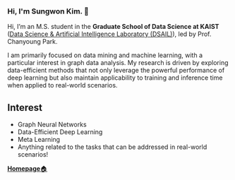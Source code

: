 <!--
**kpiswon/kpiswon** is a ✨ _special_ ✨ repository because its `README.md` (this file) appears on your GitHub profile.

Here are some ideas to get you started:

- 🔭 I’m currently working on ...
- 🌱 I’m currently learning ...
- 👯 I’m looking to collaborate on ...
- 🤔 I’m looking for help with ...
- 💬 Ask me about ...
- 📫 How to reach me: ...
- 😄 Pronouns: ...
- ⚡ Fun fact: ...
-->

### Hi, I'm Sungwon Kim. 👋 

Hi, I’m an M.S. student in the **Graduate School of Data Science at KAIST** ([Data Science & Artificial Intelligence Laboratory (DSAIL)](http://dsail.kaist.ac.kr/)), led by Prof. Chanyoung Park.  

I am primarily focused on data mining and machine learning, with a particular interest in graph data analysis. 
My research is driven by exploring data-efficient methods that not only leverage the powerful performance of deep learning but also maintain applicability to training and inference time when applied to real-world scenarios.

## Interest
- Graph Neural Networks  
- Data-Efficient Deep Learning
- Meta Learning
- Anything related to the tasks that can be addressed in real-world scenarios!

[**Homepage**🏠](https://sung-won-kim.github.io)
